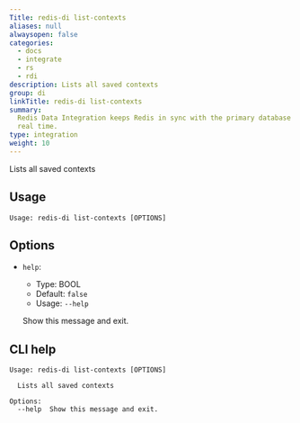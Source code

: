 ```yaml
---
Title: redis-di list-contexts
aliases: null
alwaysopen: false
categories:
  - docs
  - integrate
  - rs
  - rdi
description: Lists all saved contexts
group: di
linkTitle: redis-di list-contexts
summary:
  Redis Data Integration keeps Redis in sync with the primary database in near
  real time.
type: integration
weight: 10
---
```


Lists all saved contexts

## Usage

```
Usage: redis-di list-contexts [OPTIONS]
```

## Options

- `help`:

  - Type: BOOL
  - Default: `false`
  - Usage: `--help`

  Show this message and exit.

## CLI help

```
Usage: redis-di list-contexts [OPTIONS]

  Lists all saved contexts

Options:
  --help  Show this message and exit.
```
